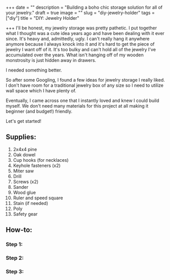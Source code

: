 +++
date = ""
description = "Building a boho chic storage solution for all of your jewelry."
draft = true
image = ""
slug = "diy-jewelry-holder"
tags = ["diy"]
title = "DIY: Jewelry Holder"

+++
I'll be honest, my jewelry storage was pretty pathetic. I put together what I thought was a cute idea years ago and have been dealing with it ever since. It's heavy and, admittedly, ugly. I can't really hang it anywhere anymore because I always knock into it and it's hard to get the piece of jewelry I want off of it. It's too bulky and can't hold all of the jewelry I've accumulated over the years. What isn't hanging off of my wooden monstrosity is just hidden away in drawers.

I needed something better.

So after some Googling, I found a few ideas for jewelry storage I really liked. I don't have room for a traditional jewelry box of any size so I need to utilize wall space which I have plenty of.

Eventually, I came across one that I instantly loved and knew I could build myself. We don't need many materials for this project at all making it beginner (and budget!) friendly.

Let's get started!

## Supplies:

 1. 2x4x4 pine
 2. Oak dowel
 3. Cup hooks (for necklaces)
 4. Keyhole fasteners (x2)
 5. Miter saw
 6. Drill
 7. Screws (x2)
 8. Sander
 9. Wood glue
10. Ruler and speed square
11. Stain (if needed)
12. Poly
13. Safety gear

## How-to:

### Step 1:

### Step 2:

### Step 3: